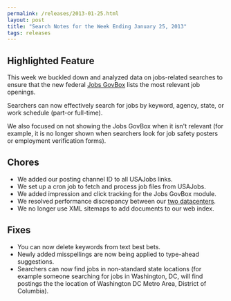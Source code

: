 ```yaml
---
permalink: /releases/2013-01-25.html
layout: post
title: "Search Notes for the Week Ending January 25, 2013"
tags: releases
---
```

<h2>Highlighted Feature</h2>
<p>This week we buckled down and analyzed data on jobs-related searches to ensure that the new federal <a href="/sites/manual/govbox-jobs.html">Jobs GovBox</a> lists the <span>most relevant </span><span>job openings. </span></p>
<p>Searchers can now effectively search for jobs by keyword, agency, state, or work schedule (part-or full-time).</p>
<p>We also focused on not showing the Jobs GovBox when it isn't relevant (for example, it is no longer shown when searchers look for job safety posters or employment verification forms).</p>
<h2>Chores</h2>
<ul><li><span>We added our posting channel ID to all USAJobs links.</span></li>
<li><span>We set up a cron job to fetch and process job files from USAJobs.</span></li>
<li><span>We added impression and click tracking for the Jobs GovBox module.</span></li>
<li><span>We resolved performance discrepancy between our <a href="/releases/2012-10-19.html">two datacenters</a>.</span></li>
<li><span>We no longer use XML sitemaps to add documents to our web index.</span></li>
</ul><h2>Fixes</h2>
<ul><li><span>You can now delete keywords from text best bets.</span></li>
<li><span>Newly added misspellings are now being applied to type-ahead suggestions.</span></li>
<li><span><span>Searchers can now find jobs in non-standard state locations (for example someone searching for jobs in Washington, DC, will find postings the the location of Washington DC Metro Area, District of Columbia)</span><span>.</span></span></li>
</ul>
